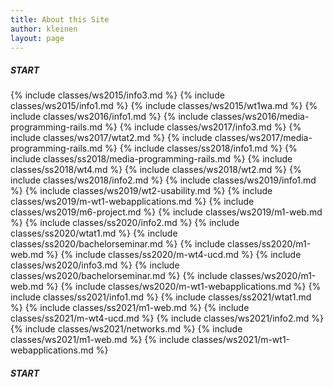 ```yaml
---
title: About this Site
author: kleinen
layout: page
---
```


##### START #####
{% include classes/ws2015/info3.md %}
{% include classes/ws2015/info1.md %}
{% include classes/ws2015/wt1wa.md %}
{% include classes/ws2016/info1.md %}
{% include classes/ws2016/media-programming-rails.md %}
{% include classes/ws2017/info3.md %}
{% include classes/ws2017/wtat2.md %}
{% include classes/ws2017/media-programming-rails.md %}
{% include classes/ss2018/info1.md %}
{% include classes/ss2018/media-programming-rails.md %}
{% include classes/ss2018/wt4.md %}
{% include classes/ws2018/wt2.md %}
{% include classes/ws2018/info2.md %}
{% include classes/ws2019/info1.md %}
{% include classes/ws2019/wt2-usability.md %}
{% include classes/ws2019/m-wt1-webapplications.md %}
{% include classes/ws2019/m6-project.md %}
{% include classes/ws2019/m1-web.md %}
{% include classes/ss2020/info2.md %}
{% include classes/ss2020/wtat1.md %}
{% include classes/ss2020/bachelorseminar.md %}
{% include classes/ss2020/m1-web.md %}
{% include classes/ss2020/m-wt4-ucd.md %}
{% include classes/ws2020/info3.md %}
{% include classes/ws2020/bachelorseminar.md %}
{% include classes/ws2020/m1-web.md %}
{% include classes/ws2020/m-wt1-webapplications.md %}
{% include classes/ss2021/info1.md %}
{% include classes/ss2021/wtat1.md %}
{% include classes/ss2021/m1-web.md %}
{% include classes/ss2021/m-wt4-ucd.md %}
{% include classes/ws2021/info2.md %}
{% include classes/ws2021/networks.md %}
{% include classes/ws2021/m1-web.md %}
{% include classes/ws2021/m-wt1-webapplications.md %}
##### START #####
